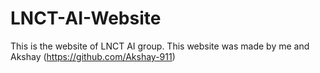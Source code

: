 # LNCT-AI-Website
This is the website of LNCT AI group. This website was made by me and Akshay (https://github.com/Akshay-911)
